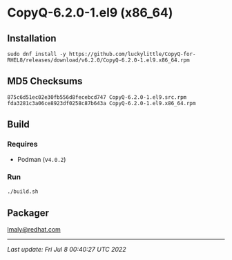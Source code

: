 # CopyQ-6.2.0-1.el9 (x86_64)

## Installation

`sudo dnf install -y https://github.com/luckylittle/CopyQ-for-RHEL8/releases/download/v6.2.0/CopyQ-6.2.0-1.el9.x86_64.rpm`

## MD5 Checksums

```text
875c6d51ec02e30fb556d8fecebcd747 CopyQ-6.2.0-1.el9.src.rpm
fda3281c3a06ce8923df0258c87b643a CopyQ-6.2.0-1.el9.x86_64.rpm
```

## Build

### Requires
* Podman (v`4.0.2`)

### Run

```bash
./build.sh
```

## Packager

lmaly@redhat.com

---

_Last update: Fri Jul  8 00:40:27 UTC 2022_
